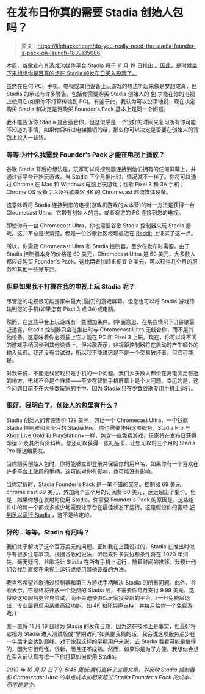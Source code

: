 # 在发布日你真的需要 Stadia 创始人包吗？

> 原文：<https://lifehacker.com/do-you-really-need-the-stadia-founder-s-pack-on-launch-1839135086>

本周，谷歌宣布其游戏流媒体平台 Stadia 将于 11 月 19 日推出 [。因此，是时候坐下来想想你是否真的想在 Stadia 的发布日买入股票了。](https://lifehacker.com/everything-from-todays-google-event-that-actually-matte-1839057732)



虽然在任何 PC、手机、电视或其他设备上玩游戏的想法听起来像是梦想成真，但 Stadia 的承诺有许多警告，包括你需要购买 Stadia 创始人的 [包](https://store.google.com/product/stadia) 才能在你的电视上使用它(如果你不打算传输到 PC)。有鉴于此，我认为可以公平地说，现在决定购买 Stadia 和决定是否购买 Founder's Pack 基本上是同一个问题。

我不能告诉你 Stadia 是否适合你，但这似乎是一个很好的时间来复习所有你可能不知道的事情，如果你只听过电梯推销的话，那么你可以决定是否要在创始人的背包上投入一些钱。

### **等等:为什么我需要 Founder's Pack 才能在电视上播放？**

谷歌 Stadia 背后的想法是，玩家可以将控制器连接到他们拥有的任何屏幕上，并通过该平台开始玩游戏。当 Stadia 下个月推出时，情况就不一样了。你将可以通过 Chrome 在 Mac 和 Windows 电脑上玩游戏；谷歌 Pixel 3 和 3A 手机；Chrome OS 设备；以及谷歌兼容 4K 的 Chromecast 超流媒体设备。

这意味着将 Stadia 连接到您的电视(游戏机游戏的大本营)的唯一方法是获得一台 Chromecast Ultra，它带有创始人的包，或者将您的 PC 连接到您的电视。

即使你有一台 Chromecast Ultra，你也需要谷歌 Stadia 控制器来玩 Stadia 游戏。这并不总是很清楚，但是一位谷歌社区经理最近在 [Reddit](https://www.reddit.com/r/Stadia/comments/di92bp/damn_you_small_prints_there_seem_to_be_some/f3u7loq/) 上证实了这一点。

所以，你需要 Chromecast Ultra 和 Stadia 控制器，至少在发布时需要。由于 Stadia 控制器本身的价格是 69 美元，Chromecast Ultra 是 69 美元，大多数人都应该购买 Founder's Pack，这比两者加起来便宜 9 美元，可以获得几个月的服务和其他一些好东西。

### 但是如果我不打算在我的电视上玩 Stadia 呢？

尽管您的电视很可能是家中最大(最好)的游戏屏幕，但您也可以将 Stadia 游戏传输到您的手机(如果您有 Pixel 3 或 3A)或电脑。

然而，在这些平台上玩游戏有一些附加条件。(字面意思，在某些情况下。)谷歌最近透露，Stadia 控制器只会在推出时与 Chromecast Ultra 无线合作，而不是其他设备。这意味着你必须插上它才能在 PC 和 Pixel 3 上玩。现在，你可以将不同的游戏手柄同步到其他设备上，但谷歌表示，非视距控制器将在启动时产生额外的输入延迟。我还没有尝试过，所以我不能说这是不是一个交易破坏者，但它可能是。

对我来说，不能无线游戏只是手机的一个问题。我们大多数人都坐在离电脑足够近的地方，电线不会是个麻烦——至少在智能手机屏幕上是个大问题。幸运的是，这个问题目前不在大多数玩家的手中，因为 Stadia 只在少数谷歌专用手机上运行。

### 很好。我明白了。创始人的包里有什么？

Stadia 创始人的套装售价 129 美元，包括一个 Chromecast Ultra、一个谷歌 Stadia 控制器和三个月的 Stadia Pro，你也需要使用这项服务。Stadia Pro 与 Xbox Live Gold 和 PlayStation+一样，包含一些免费游戏，玩家将在发布日获得命运 2 及其所有资料片。您还可以获得一张礼品卡，让您可以将三个月的 Stadia Pro 赠送给朋友。

当你购买创始人包时，你将能够立即登录并保留你的用户名，如果你有一个喜欢在许多平台上使用的手柄，这可能对你有影响，也可能没有影响。

当你定价时，Stadia Founder's Pack 是一笔不错的交易。控制器 69 美元，chrome cast 69 美元，外加两个三个月的订阅费 60 美元，远远超出了要价。但是，如果你想在发射时使用 Stadia，你需要 Founder's Pack 的原因是，这些组件中的每一个都或多或少地需要让平台在最佳状态下运行。这是假设你的宽带 [好到足以运行 Stadia](https://projectstream.google.com/speedtest?utm_source=store&utm_medium=google_oo&utm_campaign=GS102763&utm_term=speedtest) ，这不是给定的。

### 好的...等等。Stadia 有用吗？

我们终于解决了这个百万美元的问题。正如我在上面说过的，Stadia 在推出时似乎有很多注意事项。根据谷歌的说法，听起来许多妥协和条件将在 2020 年消失。毫无疑问，谷歌将让 Stadia 在所有手机上运行，随着时间的推移，我预计他们会找到直接在电视上运行或使用其他设备的方法。

我当然希望谷歌通过控制器和第三方游戏手柄解决 Stadia 的所有问题。此外，谷歌表示，它最终将开放一个免费的 Stadia 层，不需要你每月支付 9.99 美元，这将使这项服务更容易尝试，而不会迫使游戏玩家投资新的平台。(一旦免费层退出，专业层将启用某些高级功能，如 4K 和环绕声支持，并每月给你一个免费游戏。)

我一直将 11 月 19 日称为 Stadia 的发布日期，因为这在技术上是事实，但最好将它视为 Stadia 进入测试版或“早期访问”如果要我猜的话，我会说这项服务至少在一年后才会达到巅峰。对于像我这样的早期用户来说，去 Stadia 看看可能是值得的，因为它很奇怪，很新，而且还不成熟。然而，如果你是为了方便，我想你会想在买入前认真考虑一下你打算如何使用 Stadia。

*2019 年 10 月 17 日下午 5:45 更新:我们更新了这篇文章，以反映 Stadia 控制器和 Chromecast Ultra 的单点成本加起来超过 Stadia Founder's Pack 的成本，而不是更少。*